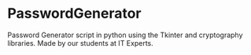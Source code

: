 # PasswordGenerator
Password Generator script in python using the Tkinter and cryptography libraries. Made by our students at IT Experts.
